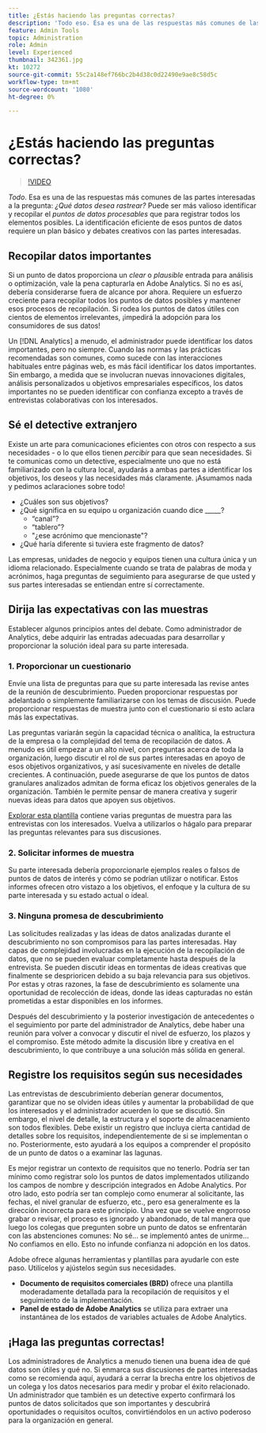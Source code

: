 ```yaml
---
title: ¿Estás haciendo las preguntas correctas?
description: 'Todo eso. Ésa es una de las respuestas más comunes de las partes interesadas a la pregunta: ¿qué datos desea rastrear? Puede ser más valioso identificar y recopilar los puntos de datos procesables que registrar cada elemento posible. La identificación eficiente de esos puntos de datos requiere un plan básico y debates creativos con las partes interesadas.'
feature: Admin Tools
topic: Administration
role: Admin
level: Experienced
thumbnail: 342361.jpg
kt: 10272
source-git-commit: 55c2a148ef766bc2b4d38c0d22490e9ae8c58d5c
workflow-type: tm+mt
source-wordcount: '1080'
ht-degree: 0%

---
```



# ¿Estás haciendo las preguntas correctas?

>[!VIDEO](https://video.tv.adobe.com/v/342361/?quality=12&learn=on)

_Todo_. Esa es una de las respuestas más comunes de las partes interesadas a la pregunta: _¿Qué datos desea rastrear?_ Puede ser más valioso identificar y recopilar el _puntos de datos procesables_ que para registrar todos los elementos posibles. La identificación eficiente de esos puntos de datos requiere un plan básico y debates creativos con las partes interesadas.

## Recopilar datos importantes

Si un punto de datos proporciona un _clear_ o _plausible_ entrada para análisis o optimización, vale la pena capturarla en Adobe Analytics. Si no es así, debería considerarse fuera de alcance por ahora. Requiere un esfuerzo creciente para recopilar todos los puntos de datos posibles y mantener esos procesos de recopilación. Si rodea los puntos de datos útiles con cientos de elementos irrelevantes, ¡impedirá la adopción para los consumidores de sus datos!

Un [!DNL Analytics] a menudo, el administrador puede identificar los datos importantes, pero no siempre. Cuando las normas y las prácticas recomendadas son comunes, como sucede con las interacciones habituales entre páginas web, es más fácil identificar los datos importantes. Sin embargo, a medida que se involucran nuevas innovaciones digitales, análisis personalizados u objetivos empresariales específicos, los datos importantes no se pueden identificar con confianza excepto a través de entrevistas colaborativas con los interesados.

## Sé el detective extranjero

Existe un arte para comunicaciones eficientes con otros con respecto a sus necesidades - o lo que ellos tienen _percibir_ para que sean necesidades. Si te comunicas como un detective, especialmente uno que no está familiarizado con la cultura local, ayudarás a ambas partes a identificar los objetivos, los deseos y las necesidades más claramente. ¡Asumamos nada y pedimos aclaraciones sobre todo!

* ¿Cuáles son sus objetivos?
* ¿Qué significa en su equipo u organización cuando dice _____?
   * “canal”?
   * “tablero”?
   * &quot;¿ese acrónimo que mencionaste&quot;?
* ¿Qué haría diferente si tuviera este fragmento de datos?

Las empresas, unidades de negocio y equipos tienen una cultura única y un idioma relacionado. Especialmente cuando se trata de palabras de moda y acrónimos, haga preguntas de seguimiento para asegurarse de que usted y sus partes interesadas se entiendan entre sí correctamente.

## Dirija las expectativas con las muestras

Establecer algunos principios antes del debate. Como administrador de Analytics, debe adquirir las entradas adecuadas para desarrollar y proporcionar la solución ideal para su parte interesada.

### 1. Proporcionar un cuestionario

Envíe una lista de preguntas para que su parte interesada las revise antes de la reunión de descubrimiento. Pueden proporcionar respuestas por adelantado o simplemente familiarizarse con los temas de discusión. Puede proporcionar respuestas de muestra junto con el cuestionario si esto aclara más las expectativas.

Las preguntas variarán según la capacidad técnica o analítica, la estructura de la empresa o la complejidad del tema de recopilación de datos. A menudo es útil empezar a un alto nivel, con preguntas acerca de toda la organización, luego discutir el rol de sus partes interesadas en apoyo de esos objetivos organizativos, y así sucesivamente en niveles de detalle crecientes. A continuación, puede asegurarse de que los puntos de datos granulares analizados admitan de forma eficaz los objetivos generales de la organización. También le permite pensar de manera creativa y sugerir nuevas ideas para datos que apoyen sus objetivos.

[Explorar esta plantilla](assets/stakeholder-questionnaire.pdf) contiene varias preguntas de muestra para las entrevistas con los interesados. Vuelva a utilizarlos o hágalo para preparar las preguntas relevantes para sus discusiones.

### 2. Solicitar informes de muestra

Su parte interesada debería proporcionarle ejemplos reales o falsos de puntos de datos de interés y cómo se podrían utilizar o notificar. Estos informes ofrecen otro vistazo a los objetivos, el enfoque y la cultura de su parte interesada y su estado actual o ideal.

### 3. Ninguna promesa de descubrimiento

Las solicitudes realizadas y las ideas de datos analizadas durante el descubrimiento no son compromisos para las partes interesadas. Hay capas de complejidad involucradas en la ejecución de la recopilación de datos, que no se pueden evaluar completamente hasta después de la entrevista. Se pueden discutir ideas en tormentas de ideas creativas que finalmente se desprioricen debido a su baja relevancia para sus objetivos. Por estas y otras razones, la fase de descubrimiento es solamente una oportunidad de recolección de ideas, donde las ideas capturadas no están prometidas a estar disponibles en los informes.

Después del descubrimiento y la posterior investigación de antecedentes o el seguimiento por parte del administrador de Analytics, debe haber una reunión para volver a convocar y discutir el nivel de esfuerzo, los plazos y el compromiso. Este método admite la discusión libre y creativa en el descubrimiento, lo que contribuye a una solución más sólida en general.

## Registre los requisitos según sus necesidades

Las entrevistas de descubrimiento deberían generar documentos, garantizar que no se olviden ideas útiles y aumentar la probabilidad de que los interesados y el administrador acuerden lo que se discutió. Sin embargo, el nivel de detalle, la estructura y el soporte de almacenamiento son todos flexibles. Debe existir un registro que incluya cierta cantidad de detalles sobre los requisitos, independientemente de si se implementan o no. Posteriormente, esto ayudará a los equipos a comprender el propósito de un punto de datos o a examinar las lagunas.

Es mejor registrar un contexto de requisitos que no tenerlo. Podría ser tan mínimo como registrar solo los puntos de datos implementados utilizando los campos de nombre y descripción integrados en Adobe Analytics. Por otro lado, esto podría ser tan complejo como enumerar al solicitante, las fechas, el nivel granular de esfuerzo, etc., pero esa generalmente es la dirección incorrecta para este principio. Una vez que se vuelve engorroso grabar o revisar, el proceso es ignorado y abandonado, de tal manera que luego los colegas que pregunten sobre un punto de datos se enfrentarán con las abstenciones comunes: No sé... se implementó antes de unirme... No confiamos en ello. Esto no infunde confianza ni adopción en los datos.

Adobe ofrece algunas herramientas y plantillas para ayudarle con este paso. Utilícelos y ajústelos según sus necesidades.

* **Documento de requisitos comerciales (BRD)** ofrece una plantilla moderadamente detallada para la recopilación de requisitos y el seguimiento de la implementación.
* **Panel de estado de Adobe Analytics** se utiliza para extraer una instantánea de los estados de variables actuales de Adobe Analytics.

## ¡Haga las preguntas correctas!

Los administradores de Analytics a menudo tienen una buena idea de qué datos son útiles y qué no. Si enmarca sus discusiones de partes interesadas como se recomienda aquí, ayudará a cerrar la brecha entre los objetivos de un colega y los datos necesarios para medir y probar el éxito relacionado. Un administrador que también es un detective experto confirmará los puntos de datos solicitados que son importantes y descubrirá oportunidades o requisitos ocultos, convirtiéndolos en un activo poderoso para la organización en general.

